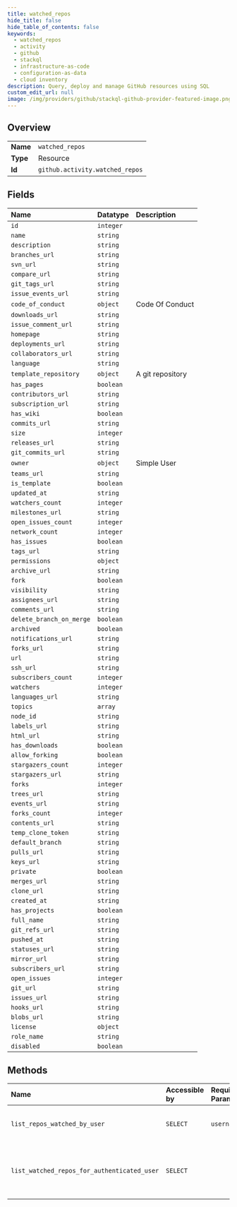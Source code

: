 ```yaml
---
title: watched_repos
hide_title: false
hide_table_of_contents: false
keywords:
  - watched_repos
  - activity
  - github    
  - stackql
  - infrastructure-as-code
  - configuration-as-data
  - cloud inventory
description: Query, deploy and manage GitHub resources using SQL
custom_edit_url: null
image: /img/providers/github/stackql-github-provider-featured-image.png
---
```

  
    

## Overview
<table><tbody>
<tr><td><b>Name</b></td><td><code>watched_repos</code></td></tr>
<tr><td><b>Type</b></td><td>Resource</td></tr>
<tr><td><b>Id</b></td><td><code>github.activity.watched_repos</code></td></tr>
</tbody></table>

## Fields
| Name | Datatype | Description |
|:-----|:---------|:------------|
| `id` | `integer` |  |
| `name` | `string` |  |
| `description` | `string` |  |
| `branches_url` | `string` |  |
| `svn_url` | `string` |  |
| `compare_url` | `string` |  |
| `git_tags_url` | `string` |  |
| `issue_events_url` | `string` |  |
| `code_of_conduct` | `object` | Code Of Conduct |
| `downloads_url` | `string` |  |
| `issue_comment_url` | `string` |  |
| `homepage` | `string` |  |
| `deployments_url` | `string` |  |
| `collaborators_url` | `string` |  |
| `language` | `string` |  |
| `template_repository` | `object` | A git repository |
| `has_pages` | `boolean` |  |
| `contributors_url` | `string` |  |
| `subscription_url` | `string` |  |
| `has_wiki` | `boolean` |  |
| `commits_url` | `string` |  |
| `size` | `integer` |  |
| `releases_url` | `string` |  |
| `git_commits_url` | `string` |  |
| `owner` | `object` | Simple User |
| `teams_url` | `string` |  |
| `is_template` | `boolean` |  |
| `updated_at` | `string` |  |
| `watchers_count` | `integer` |  |
| `milestones_url` | `string` |  |
| `open_issues_count` | `integer` |  |
| `network_count` | `integer` |  |
| `has_issues` | `boolean` |  |
| `tags_url` | `string` |  |
| `permissions` | `object` |  |
| `archive_url` | `string` |  |
| `fork` | `boolean` |  |
| `visibility` | `string` |  |
| `assignees_url` | `string` |  |
| `comments_url` | `string` |  |
| `delete_branch_on_merge` | `boolean` |  |
| `archived` | `boolean` |  |
| `notifications_url` | `string` |  |
| `forks_url` | `string` |  |
| `url` | `string` |  |
| `ssh_url` | `string` |  |
| `subscribers_count` | `integer` |  |
| `watchers` | `integer` |  |
| `languages_url` | `string` |  |
| `topics` | `array` |  |
| `node_id` | `string` |  |
| `labels_url` | `string` |  |
| `html_url` | `string` |  |
| `has_downloads` | `boolean` |  |
| `allow_forking` | `boolean` |  |
| `stargazers_count` | `integer` |  |
| `stargazers_url` | `string` |  |
| `forks` | `integer` |  |
| `trees_url` | `string` |  |
| `events_url` | `string` |  |
| `forks_count` | `integer` |  |
| `contents_url` | `string` |  |
| `temp_clone_token` | `string` |  |
| `default_branch` | `string` |  |
| `pulls_url` | `string` |  |
| `keys_url` | `string` |  |
| `private` | `boolean` |  |
| `merges_url` | `string` |  |
| `clone_url` | `string` |  |
| `created_at` | `string` |  |
| `has_projects` | `boolean` |  |
| `full_name` | `string` |  |
| `git_refs_url` | `string` |  |
| `pushed_at` | `string` |  |
| `statuses_url` | `string` |  |
| `mirror_url` | `string` |  |
| `subscribers_url` | `string` |  |
| `open_issues` | `integer` |  |
| `git_url` | `string` |  |
| `issues_url` | `string` |  |
| `hooks_url` | `string` |  |
| `blobs_url` | `string` |  |
| `license` | `object` |  |
| `role_name` | `string` |  |
| `disabled` | `boolean` |  |
## Methods
| Name | Accessible by | Required Params | Description |
|:-----|:--------------|:----------------|:------------|
| `list_repos_watched_by_user` | `SELECT` | `username` | Lists repositories a user is watching. |
| `list_watched_repos_for_authenticated_user` | `SELECT` |  | Lists repositories the authenticated user is watching. |
